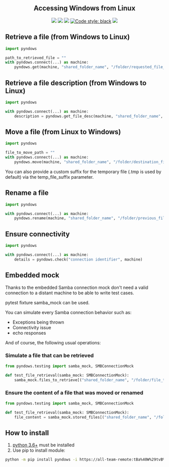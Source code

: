 <h2 align="center">Accessing Windows from Linux</h2>

<p align="center">
<a href='https://github.tools.digital.engie.com/gempy/pyndows/releases/latest'><img src='https://pse.tools.digital.engie.com/all/buildStatus/icon?job=team/pyndows/master&config=version'></a>
<a href='https://pse.tools.digital.engie.com/all/job/team/view/Python%20modules/job/pyndows/job/master/'><img src='https://pse.tools.digital.engie.com/all/buildStatus/icon?job=team/pyndows/master'></a>
<a href='https://pse.tools.digital.engie.com/all/job/team/view/Python%20modules/job/pyndows/job/master/cobertura/'><img src='https://pse.tools.digital.engie.com/all/buildStatus/icon?job=team/pyndows/master&config=testCoverage'></a>
<a href="https://github.com/psf/black"><img alt="Code style: black" src="https://img.shields.io/badge/code%20style-black-000000.svg"></a>
<a href='https://pse.tools.digital.engie.com/all/job/team/view/Python%20modules/job/pyndows/job/master/lastSuccessfulBuild/testReport/'><img src='https://pse.tools.digital.engie.com/all/buildStatus/icon?job=team/pyndows/master&config=testCount'></a>
</p>

## Retrieve a file (from Windows to Linux)
```python
import pyndows

path_to_retrieved_file = ""
with pyndows.connect(...) as machine:
    pyndows.get(machine, "shared_folder_name", "/folder/requested_file_name", path_to_retrieved_file)
```

## Retrieve a file description (from Windows to Linux)
```python
import pyndows

with pyndows.connect(...) as machine:
    description = pyndows.get_file_desc(machine, "shared_folder_name", "/folder/requested_file_name")
```

## Move a file (from Linux to Windows)
```python
import pyndows

file_to_move_path = ""
with pyndows.connect(...) as machine:
    pyndows.move(machine, "shared_folder_name", "/folder/destination_file_name", file_to_move_path)
```

You can also provide a custom suffix for the temporary file (.tmp is used by default) via the temp_file_suffix parameter.

## Rename a file
```python
import pyndows

with pyndows.connect(...) as machine:
    pyndows.rename(machine, "shared_folder_name", "/folder/previous_file_name", "/folder/new_file_name")
```

## Ensure connectivity
```python
import pyndows

with pyndows.connect(...) as machine:
    details = pyndows.check("connection identifier", machine)
```

## Embedded mock

Thanks to the embedded Samba connection mock don't need a valid connection to a distant machine to be able to write test cases.

pytest fixture samba_mock can be used.

You can simulate every Samba connection behavior such as:
* Exceptions being thrown
* Connectivity issue
* echo responses

And of course, the following usual operations:

### Simulate a file that can be retrieved
```python
from pyndows.testing import samba_mock, SMBConnectionMock

def test_file_retrieval(samba_mock: SMBConnectionMock):
    samba_mock.files_to_retrieve[("shared_folder_name", "/folder/file_to_retrieve")] = "File content of path to a file"
```

### Ensure the content of a file that was moved or renamed
```python
from pyndows.testing import samba_mock, SMBConnectionMock

def test_file_retrieval(samba_mock: SMBConnectionMock):
    file_content = samba_mock.stored_files[("shared_folder_name", "/folder/file_that_was_stored")]
```

## How to install
1. [python 3.6+](https://www.python.org/downloads/) must be installed
2. Use pip to install module:
```sh
python -m pip install pyndows -i https://all-team-remote:tBa%40W%29tvB%5E%3C%3B2Jm3@artifactory.tools.digital.engie.com/artifactory/api/pypi/all-team-pypi-prod/simple
```
